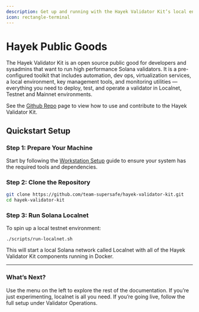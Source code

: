 ```yaml
---
description: Get up and running with the Hayek Validator Kit’s local environment in minutes
icon: rectangle-terminal
---
```


# Hayek Public Goods

The Hayek Validator Kit is an open source public good for developers and sysadmins that want to run high performance Solana validators. It is a pre-configured toolkit that includes automation, dev ops, virtualization services, a local environment, key management tools, and monitoring utilities — everything you need to deploy, test, and operate a validator in Localnet, Testnet and Mainnet environments.

See the [Github Repo](hayek-validator-kit/github-repo.md) page to view how to use and contribute to the Hayek Validator Kit.

## Quickstart Setup

### Step 1: Prepare Your Machine

Start by following the [Workstation Setup](hayek-validator-kit/workstation-setup.md) guide to ensure your system has the required tools and dependencies.

### Step 2: Clone the Repository

```bash
git clone https://github.com/team-supersafe/hayek-validator-kit.git
cd hayek-validator-kit
```

### Step 3: Run Solana Localnet

To spin up a local testnet environment:

```
./scripts/run-localnet.sh
```

This will start a local Solana network called Localnet with all of the Hayek Validator Kit components running in Docker.

***

### What’s Next?

Use the menu on the left to explore the rest of the documentation. If you’re just experimenting, localnet is all you need. If you’re going live, follow the full setup under Validator Operations.
